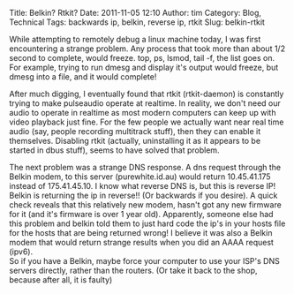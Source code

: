 Title: Belkin? Rtkit?
Date: 2011-11-05 12:10
Author: tim
Category: Blog, Technical
Tags: backwards ip, belkin, reverse ip, rtkit
Slug: belkin-rtkit

While attempting to remotely debug a linux machine today, I was first
encountering a strange problem. Any process that took more than about
1/2 second to complete, would freeze. top, ps, lsmod, tail -f, the list
goes on. For example, trying to run dmesg and display it's output would
freeze, but dmesg into a file, and it would complete!

After much digging, I eventually found that rtkit (rtkit-daemon) is
constantly trying to make pulseaudio operate at realtime. In reality, we
don't need our audio to operate in realtime as most modern computers can
keep up with video playback just fine. For the few people we actually
want near real time audio (say, people recording multitrack stuff), then
they can enable it themselves. Disabling rtkit (actually, uninstalling
it as it appears to be started in dbus stuff), seems to have solved that
problem.

The next problem was a strange DNS response. A dns request through the
Belkin modem, to this server (purewhite.id.au) would return 10.45.41.175
instead of 175.41.45.10. I know what reverse DNS is, but this is reverse
IP! Belkin is returning the ip in reverse!! (Or backwards if you
desire). A quick check reveals that this relatively new modem, hasn't
got any new firmware for it (and it's firmware is over 1 year old).
Apparently, someone else had this problem and belkin told them to just
hard code the ip's in your hosts file for the hosts that are being
returned wrong! I believe it was also a Belkin modem that would return
strange results when you did an AAAA request (ipv6).  
So if you have a Belkin, maybe force your computer to use your ISP's
DNS servers directly, rather than the routers. (Or take it back to the
shop, because after all, it is faulty)
